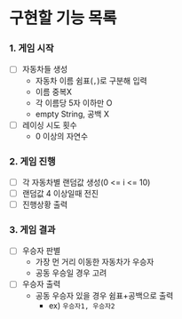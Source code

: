 # 구현할 기능 목록

### 1. 게임 시작
- [ ] 자동차들 생성
  - 자동차 이름 쉼표(`,`)로 구분해 입력
  - 이름 중복X
  - 각 이름당 5자 이하만 O
  - empty String, 공백 X
- [ ] 레이싱 시도 횟수
  - 0 이상의 자연수
### 2. 게임 진행
- [ ] 각 자동차별 랜덤값 생성(0 <= i <= 10)
- [ ] 랜덤값 4 이상일때 전진
- [ ] 진행상황 출력

### 3. 게임 결과
- [ ] 우승자 판별
  - 가장 먼 거리 이동한 자동차가 우승자
  - 공동 우승일 경우 고려
- [ ] 우승자 출력
  - 공동 우승자 있을 경우 쉼표+공백으로 출력
    - ex) `우승자1, 우승자2`
